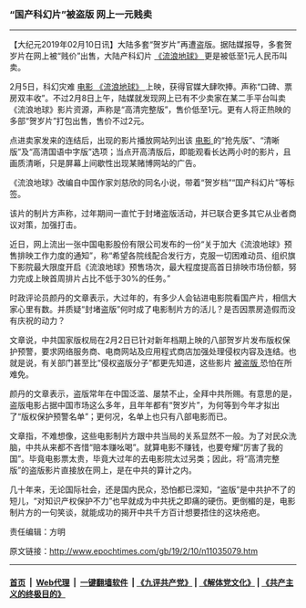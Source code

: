 ### “国产科幻片”被盗版 网上一元贱卖
------------------------

<p>
 【大纪元2019年02月10日讯】大陆多套“贺岁片”再遭盗版。据陆媒报导，多套贺岁片在网上被“贱价”出售，大陆产科幻片
 <a href="http://www.epochtimes.com/gb/tag/%E3%80%8A%E6%B5%81%E6%B5%AA%E5%9C%B0%E7%90%83%E3%80%8B.html">
  《流浪地球》
 </a>
 更是被低至1元人民币叫卖。
</p>
<p>
 2月5日，科幻灾难
 <a href="http://www.epochtimes.com/gb/tag/%E7%94%B5%E5%BD%B1.html">
  电影
 </a>
 <a href="http://www.epochtimes.com/gb/tag/%E3%80%8A%E6%B5%81%E6%B5%AA%E5%9C%B0%E7%90%83%E3%80%8B.html">
  《流浪地球》
 </a>
 上映，获得官媒大肆吹捧。声称“口碑、票房双丰收”。不过2月8日上午，陆媒就发现网上已有不少卖家在某二手平台叫卖《流浪地球》影片资源，声称是“高清完整版”，售价低至1元。更有人将正热映的多部“贺岁片”打包出售，售价不过2元。
</p>
<p>
 点进卖家发来的连结后，出现的影片播放网站列出该
 <a href="http://www.epochtimes.com/gb/tag/%E7%94%B5%E5%BD%B1.html">
  电影
 </a>
 的“抢先版”、“清晰版”及“高清国语中字版”选项；当点开高清版后，即能观看长达两小时的影片，且画质清晰，只是屏幕上间歇性出现某赌博网站的广告。
</p>
<p>
 《流浪地球》改编自中国作家刘慈欣的同名小说，带着“贺岁档”“国产科幻片”等标签。
</p>
<p>
 该片的制片方声称，过年期间一直忙于封堵盗版活动，并已联合更多其它从业者商议对策，加强打击。
</p>
<p>
 近日，网上流出一张中国电影股份有限公司发布的一份“关于加大《流浪地球》预售排映工作力度的通知”，称“希望各院线配合发行方，克服一切困难动员、组织旗下影院最大限度开启《流浪地球》预售场次，最大程度提高首日排映市场份额，努力完成上映首周排片占比不低于30%的任务。”
</p>
<p>
 时政评论员颜丹的文章表示，大过年的，有多少人会钻进电影院看国产片，相信大家心里有数。并质疑“封堵盗版”何时成了电影制片方的活儿？是否因票房造假而没有庆祝的动力？
</p>
<p>
 文章说，中共国家版权局在2月2日已针对新年档期上映的八部贺岁片发布版权保护预警，要求网络服务商、电商网站及应用程式商店加强处理侵权内容及连结。也就是说，有关部门甚至比“侵权盗版分子”都更先知道，这些影片
 <a href="http://www.epochtimes.com/gb/tag/%E8%A2%AB%E7%9B%97%E7%89%88.html">
  被盗版
 </a>
 恐怕在所难免。
</p>
<p>
 颜丹的文章表示，盗版常年在中国泛滥、屡禁不止，全拜中共所赐。有意思的是，盗版电影占据中国市场这么多年，且年年都有“贺岁片”，为何等到今年才拟出了“版权保护预警名单”；更何况，名单上也只有八部电影而已。
</p>
<p>
 文章指，不难想像，这些电影制片方跟中共当局的关系显然不一般。为了对民众洗脑，中共从来都不吝惜“赔本赚吆喝”。就算电影不赚钱，也要夸耀“厉害了我的国”。毕竟电影票太贵，毕竟大过年的去电影院太过另类；因此，将“高清完整版”的盗版影片直接放在网上，是在中共的算计之内。
</p>
<p>
 几十年来，无论国际社会，还是国内民众，恐怕都已深知，“盗版”是中共护不了的短儿，“对知识产权保护不力”也早就成为中共抚之即痛的硬伤。更倒楣的是，电影制片方的一句笑谈，就能成功的揭开中共千方百计想要捂住的这块疮疤。
</p>
<p>
 责任编辑：方明
</p>

原文链接：http://www.epochtimes.com/gb/19/2/10/n11035079.htm


------------------------
#### [首页](https://github.com/gfw-breaker/banned-news/blob/master/README.md) &nbsp;|&nbsp; [Web代理](https://github.com/labour-camp/helloworld) &nbsp;|&nbsp; [一键翻墙软件](https://github.com/gfw-breaker/nogfw/blob/master/README.md) &nbsp;| [《九评共产党》](https://github.com/gfw-breaker/9ping.md/blob/master/README.md#九评之一评共产党是什么) | [《解体党文化》](https://github.com/gfw-breaker/jtdwh.md/blob/master/README.md) | [《共产主义的终极目的》](https://github.com/gfw-breaker/gczydzjmd.md/blob/master/README.md)

